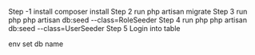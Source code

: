 Step -1 install composer install
Step 2 run php artisan migrate
Step 3 run php php artisan db:seed --class=RoleSeeder
Step 4 run php php artisan db:seed --class=UserSeeder
Step 5 Login into table

env set db name

